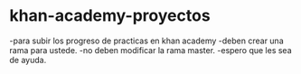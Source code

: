 # khan-academy-proyectos
-para subir los progreso de practicas en khan academy
-deben crear una rama para ustede.
-no deben modificar la rama master.
-espero que les sea de ayuda.
